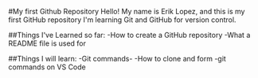 #My first Github Repository
Hello! My name is Erik Lopez, and this is my first GitHub repository
I'm learning Git and GitHub for version control.

##Things I've Learned so far:
-How to create a GitHub repository 
-What a README file is used for

##Things I will learn:
-Git commands-
-How to clone and form
-git commands on VS Code

